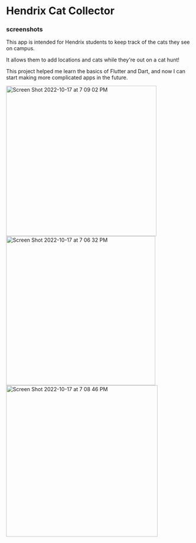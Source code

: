 # Hendrix Cat Collector

### screenshots

This app is intended for Hendrix students to keep track of the cats they see on campus.

It allows them to add locations and cats while they're out on a cat hunt!

This project helped me learn the basics of Flutter and Dart, and now I can start making more complicated apps in the future.

<img width="407" alt="Screen Shot 2022-10-17 at 7 09 02 PM" src="https://user-images.githubusercontent.com/77713520/196306700-5f286781-5322-4fdb-84bd-7592bb82a50e.png">
<img width="404" alt="Screen Shot 2022-10-17 at 7 06 32 PM" src="https://user-images.githubusercontent.com/77713520/196306656-76fe4efb-a6a7-40df-9cf2-4221289d95ce.png">
<img width="410" alt="Screen Shot 2022-10-17 at 7 08 46 PM" src="https://user-images.githubusercontent.com/77713520/196306690-2b54fedf-9e46-4a98-a0d7-7be25ef0d1ef.png">

